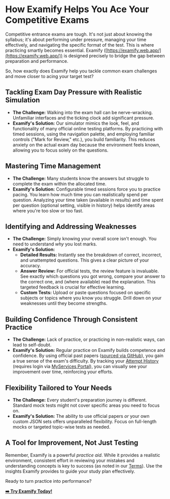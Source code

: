 # How Examify Helps You Ace Your Competitive Exams

Competitive entrance exams are tough. It's not just about knowing the syllabus; it's about performing under pressure, managing your time effectively, and navigating the specific format of the test. This is where practicing smartly becomes essential. Examify ([https://examify.web.app/](https://examify.web.app/)) is designed precisely to bridge the gap between preparation and performance.

So, how exactly does Examify help you tackle common exam challenges and move closer to acing your target test?

## Tackling Exam Day Pressure with Realistic Simulation

*   **The Challenge:** Walking into the exam hall can be nerve-wracking. Unfamiliar interfaces and the ticking clock add significant pressure.
*   **Examify's Solution:** Our simulator mimics the look, feel, and functionality of many official online testing platforms. By practicing with timed sessions, using the navigation palette, and employing familiar controls ("Mark for Review," etc.), you build familiarity. This reduces anxiety on the actual exam day because the environment feels known, allowing you to focus solely on the questions.

## Mastering Time Management

*   **The Challenge:** Many students know the answers but struggle to complete the exam within the allocated time.
*   **Examify's Solution:** Configurable timed sessions force you to practice pacing. You learn how much time you can realistically spend per question. Analyzing your time taken (available in results) and time spent per question (optional setting, visible in history) helps identify areas where you're too slow or too fast.

## Identifying and Addressing Weaknesses

*   **The Challenge:** Simply knowing your overall score isn't enough. You need to understand *why* you lost marks.
*   **Examify's Solution:**
    *   **Detailed Results:** Instantly see the breakdown of correct, incorrect, and unattempted questions. This gives a clear picture of your accuracy.
    *   **Answer Review:** For official tests, the review feature is invaluable. See exactly which questions you got wrong, compare your answer to the correct one, and (where available) read the explanation. This targeted feedback is crucial for effective learning.
    *   **Custom Tests:** Upload or paste questions focused on specific subjects or topics where you know you struggle. Drill down on your weaknesses until they become strengths.

## Building Confidence Through Consistent Practice

*   **The Challenge:** Lack of practice, or practicing in non-realistic ways, can lead to self-doubt.
*   **Examify's Solution:** Regular practice on Examify builds competence and confidence. By using official past papers ([sourced via GitHub](https://github.com/Samkarya/online-exam-questions)), you gain a true sense of the exam's difficulty. By tracking your [Attempt History](/profile) (requires login via [MyServices Portal](https://bcaexamprep.web.app/)), you can visually see your improvement over time, reinforcing your efforts.

## Flexibility Tailored to Your Needs

*   **The Challenge:** Every student's preparation journey is different. Standard mock tests might not cover specific areas you need to focus on.
*   **Examify's Solution:** The ability to use official papers *or* your own custom JSON sets offers unparalleled flexibility. Focus on full-length mocks or targeted topic-wise tests as needed.

## A Tool for Improvement, Not Just Testing

Remember, Examify is a powerful *practice aid*. While it provides a realistic environment, consistent effort in reviewing your mistakes and understanding concepts is key to success (as noted in our [Terms](/terms-of-service)). Use the insights Examify provides to guide your study plan effectively.

Ready to turn practice into performance?

[**➡️ Try Examify Today!**](https://examify.web.app/select-exam)
